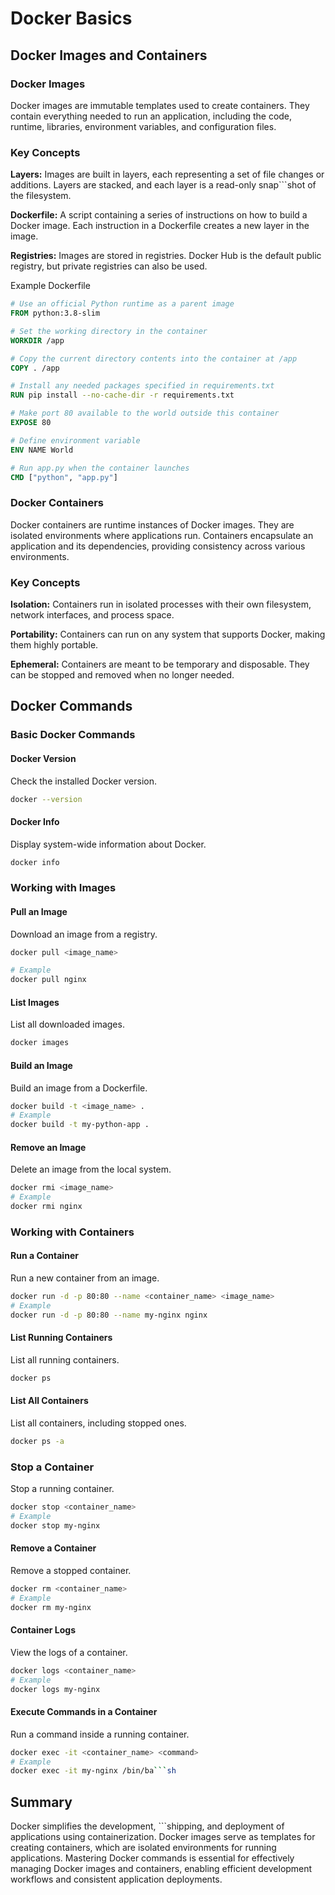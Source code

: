 # Docker Basics

## Docker Images and Containers

### Docker Images
Docker images are immutable templates used to create containers. They contain everything needed to run an application, including the code, runtime, libraries, environment variables, and configuration files.

### Key Concepts
**Layers:** Images are built in layers, each representing a set of file changes or additions. Layers are stacked, and each layer is a read-only snap```shot of the filesystem.

**Dockerfile:** A script containing a series of instructions on how to build a Docker image. Each instruction in a Dockerfile creates a new layer in the image.

**Registries:** Images are stored in registries. Docker Hub is the default public registry, but private registries can also be used.

Example Dockerfile

```dockerfile
# Use an official Python runtime as a parent image
FROM python:3.8-slim

# Set the working directory in the container
WORKDIR /app

# Copy the current directory contents into the container at /app
COPY . /app

# Install any needed packages specified in requirements.txt
RUN pip install --no-cache-dir -r requirements.txt

# Make port 80 available to the world outside this container
EXPOSE 80

# Define environment variable
ENV NAME World

# Run app.py when the container launches
CMD ["python", "app.py"]
```

### Docker Containers
Docker containers are runtime instances of Docker images. They are isolated environments where applications run. Containers encapsulate an application and its dependencies, providing consistency across various environments.

### Key Concepts
**Isolation:** Containers run in isolated processes with their own filesystem, network interfaces, and process space.

**Portability:** Containers can run on any system that supports Docker, making them highly portable.

**Ephemeral:** Containers are meant to be temporary and disposable. They can be stopped and removed when no longer needed.

## Docker Commands

### Basic Docker Commands

#### Docker Version
Check the installed Docker version.

```sh
docker --version
```

#### Docker Info
Display system-wide information about Docker.

```sh
docker info
```

### Working with Images

#### Pull an Image
Download an image from a registry.

```sh
docker pull <image_name>

# Example
docker pull nginx
```

#### List Images
List all downloaded images.

```sh
docker images
```

#### Build an Image
Build an image from a Dockerfile.

```sh
docker build -t <image_name> .
# Example
docker build -t my-python-app .
```

#### Remove an Image
Delete an image from the local system.

```sh
docker rmi <image_name>
# Example
docker rmi nginx
```

### Working with Containers

#### Run a Container
Run a new container from an image.

```sh
docker run -d -p 80:80 --name <container_name> <image_name>
# Example
docker run -d -p 80:80 --name my-nginx nginx
```

#### List Running Containers
List all running containers.

```sh
docker ps
```

#### List All Containers
List all containers, including stopped ones.

```sh
docker ps -a
```

### Stop a Container
Stop a running container.

```sh
docker stop <container_name>
# Example
docker stop my-nginx
```

#### Remove a Container
Remove a stopped container.

```sh
docker rm <container_name>
# Example
docker rm my-nginx
```

#### Container Logs
View the logs of a container.

```sh
docker logs <container_name>
# Example
docker logs my-nginx
```

#### Execute Commands in a Container
Run a command inside a running container.

```sh
docker exec -it <container_name> <command>
# Example
docker exec -it my-nginx /bin/ba```sh
```

## Summary
Docker simplifies the development, ```shipping, and deployment of applications using containerization. Docker images serve as templates for creating containers, which are isolated environments for running applications. Mastering Docker commands is essential for effectively managing Docker images and containers, enabling efficient development workflows and consistent application deployments.